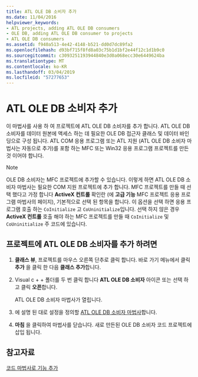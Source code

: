 ```yaml
---
title: ATL OLE DB 소비자 추가
ms.date: 11/04/2016
helpviewer_keywords:
- ATL projects, adding ATL OLE DB consumers
- OLE DB, adding ATL OLE DB consumer to projects
- ATL OLE DB consumers
ms.assetid: f940a513-4e42-4148-b521-dd0d7dc89fa2
ms.openlocfilehash: d93bf715f8fd8a03c75b1d1bf2e44f12c1d1b9c0
ms.sourcegitcommit: c3093251193944840e3d0a068ecc30e6449624ba
ms.translationtype: MT
ms.contentlocale: ko-KR
ms.lasthandoff: 03/04/2019
ms.locfileid: "57277653"
---
```

# <a name="adding-an-atl-ole-db-consumer"></a>ATL OLE DB 소비자 추가

이 마법사를 사용 하 여 프로젝트에 ATL OLE DB 소비자를 추가 합니다. ATL OLE DB 소비자를 데이터 원본에 액세스 하는 데 필요한 OLE DB 접근자 클래스 및 데이터 바인딩으로 구성 됩니다. ATL COM 응용 프로그램 또는 ATL 지원 (ATL OLE DB 소비자 마법사는 자동으로 추가)를 포함 하는 MFC 또는 Win32 응용 프로그램 프로젝트를 만든 것 이어야 합니다.

> [!NOTE]
> OLE DB 소비자는 MFC 프로젝트에 추가할 수 있습니다. 이렇게 하면 ATL OLE DB 소비자 마법사는 필요한 COM 지원 프로젝트에 추가 합니다. MFC 프로젝트를 만들 때 선택 했다고 가정 합니다 **ActiveX 컨트롤** 확인란 (에 **고급 기능** MFC 프로젝트 응용 프로그램 마법사의 페이지), 기본적으로 선택 된 항목을 합니다. 이 옵션을 선택 하면 응용 프로그램 호출 하는 `CoInitialize` 고 `CoUninitialize`입니다. 선택 하지 않은 경우 **ActiveX 컨트롤** 호출 해야 하는 MFC 프로젝트를 만들 때 `CoInitialize` 및 `CoUninitialize` 주 코드에 있습니다.

## <a name="to-add-an-atl-ole-db-consumer-to-your-project"></a>프로젝트에 ATL OLE DB 소비자를 추가 하려면

1. **클래스 뷰**, 프로젝트를 마우스 오른쪽 단추로 클릭 합니다. 바로 가기 메뉴에서 클릭 **추가** 을 클릭 한 다음 **클래스 추가**합니다.

1. Visual c + + 폴더를 두 번 클릭 합니다 **ATL OLE DB 소비자** 아이콘 또는 선택 하 고 클릭 **오픈**합니다.

   ATL OLE DB 소비자 마법사가 열립니다.

1. 에 설명 된 대로 설정을 정의할 [ATL OLE DB 소비자 마법사](../../atl/reference/atl-ole-db-consumer-wizard.md)합니다.

1. **마침** 을 클릭하여 마법사를 닫습니다. 새로 만든된 OLE DB 소비자 코드 프로젝트에 삽입 됩니다.

## <a name="see-also"></a>참고자료

[코드 마법사로 기능 추가](../../ide/adding-functionality-with-code-wizards-cpp.md)
